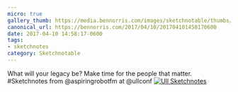 ```yaml
---
micro: true
gallery_thumb: https://media.bennorris.com/images/sketchnotable/thumbs/ull-2017-sketchnotes-06.jpg
canonical_url: https://bennorris.com/2017/04/10/201704101458170600
date: 2017-04-10 14:58:17-0600
tags:
- sketchnotes
category: Sketchnotable
---
```


What will your legacy be? Make time for the people that matter. #Sketchnotes from @aspiringrobotfm at @ullconf [![Ull Sketchnotes](https://media.bennorris.com/images/sketchnotable/ull-2017/ull-2017-sketchnotes-06.jpg)](https://media.bennorris.com/images/sketchnotable/ull-2017/ull-2017-sketchnotes-06.jpg)